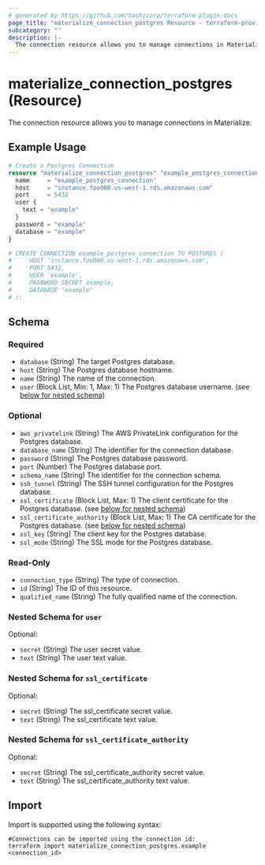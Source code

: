 ```yaml
---
# generated by https://github.com/hashicorp/terraform-plugin-docs
page_title: "materialize_connection_postgres Resource - terraform-provider-materialize"
subcategory: ""
description: |-
  The connection resource allows you to manage connections in Materialize.
---
```


# materialize_connection_postgres (Resource)

The connection resource allows you to manage connections in Materialize.

## Example Usage

```terraform
# Create a Postgres Connection
resource "materialize_connection_postgres" "example_postgres_connection" {
  name     = "example_postgres_connection"
  host     = "instance.foo000.us-west-1.rds.amazonaws.com"
  port     = 5432
  user {
    text = "example"
  }
  password = "example"
  database = "example"
}

# CREATE CONNECTION example_postgres_connection TO POSTGRES (
#     HOST 'instance.foo000.us-west-1.rds.amazonaws.com',
#     PORT 5432,
#     USER 'example',
#     PASSWORD SECRET example,
#     DATABASE 'example'
# );
```

<!-- schema generated by tfplugindocs -->
## Schema

### Required

- `database` (String) The target Postgres database.
- `host` (String) The Postgres database hostname.
- `name` (String) The name of the connection.
- `user` (Block List, Min: 1, Max: 1) The Postgres database username. (see [below for nested schema](#nestedblock--user))

### Optional

- `aws_privatelink` (String) The AWS PrivateLink configuration for the Postgres database.
- `database_name` (String) The identifier for the connection database.
- `password` (String) The Postgres database password.
- `port` (Number) The Postgres database port.
- `schema_name` (String) The identifier for the connection schema.
- `ssh_tunnel` (String) The SSH tunnel configuration for the Postgres database.
- `ssl_certificate` (Block List, Max: 1) The client certificate for the Postgres database. (see [below for nested schema](#nestedblock--ssl_certificate))
- `ssl_certificate_authority` (Block List, Max: 1) The CA certificate for the Postgres database. (see [below for nested schema](#nestedblock--ssl_certificate_authority))
- `ssl_key` (String) The client key for the Postgres database.
- `ssl_mode` (String) The SSL mode for the Postgres database.

### Read-Only

- `connection_type` (String) The type of connection.
- `id` (String) The ID of this resource.
- `qualified_name` (String) The fully qualified name of the connection.

<a id="nestedblock--user"></a>
### Nested Schema for `user`

Optional:

- `secret` (String) The user secret value.
- `text` (String) The user text value.


<a id="nestedblock--ssl_certificate"></a>
### Nested Schema for `ssl_certificate`

Optional:

- `secret` (String) The ssl_certificate secret value.
- `text` (String) The ssl_certificate text value.


<a id="nestedblock--ssl_certificate_authority"></a>
### Nested Schema for `ssl_certificate_authority`

Optional:

- `secret` (String) The ssl_certificate_authority secret value.
- `text` (String) The ssl_certificate_authority text value.

## Import

Import is supported using the following syntax:

```shell
#Connections can be imported using the connection id:
terraform import materialize_connection_postgres.example <connection_id>
```
